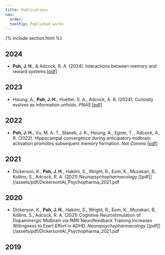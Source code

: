 ```yaml
---
title: Publications
nav:
  order: 
  tooltip: Published works
---
```


{% include section.html %}

## 2024
* **Poh, J. H.**, & Adcock, R. A. (2024). Interactions between memory and reward systems.[[pdf]](/assets/pdf/HsiungEtAl_PNAS_2023.pdf)

## 2023
* Hsiung, A., **Poh, J. H.**, Huettel, S. A., Adcock, A. R. (2024). Curiosity evolves as information unfolds. *PNAS* [[pdf]](/assets/pdf/HsiungEtAl_PNAS_2023.pdf)

## 2022
* **Poh, J. H.**, Vu, M. A. T., Stanek, J. K., Hsiung, A., Egner, T. , Adcock, A. R. (2022). Hippocampal convergence during anticipatory midbrain activation promotes subsequent memory formation. *Nat Comms* [[pdf]](/assets/pdf/PohEtAl_NatComms_2022.pdf)

## 2021
* Dickerson, K., **Poh, J. H.**, Hakimi, S., Wright, R., Eom, K., Muzekari, B, Kollins, S., Adcock, R. A. (2021) *Neuropsychopharmacology* [[pdf]](/assets/pdf/DickersontAl_Psychopharma_2021.pdf

## 2020
* Dickerson, K., **Poh, J. H.**, Hakimi, S., Wright, R., Eom, K., Muzekari, B, Kollins, S., Adcock, R. A. (2021) Cognitive Neurostimulation of Dopaminergic Midbrain via fMRI Neurofeedback Training Increases Willingness to Exert Effort in ADHD. *Neuropsychopharmacology* [[pdf]](/assets/pdf/DickersontAl_Psychopharma_2021.pdf

## 2019

